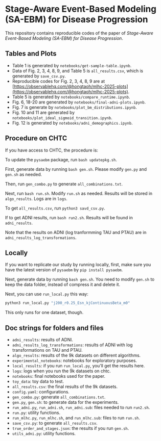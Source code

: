 # Stage-Aware Event-Based Modeling (SA-EBM) for Disease Progression

This repository contains reproducible codes of the paper of *Stage-Aware Event-Based Modeling (SA-EBM) for Disease Progression*. 

## Tables and Plots

- Table 1 is generated by `notebooks/get-sample-table.ipynb`. 
- Data of Fig. 2, 3, 4, 8, 9, and Table 5 is `all_results.csv`, which is generated by `save_csv.py`. 
- Reproducible codes for Fig. 2, 3, 4, 8, 9 are at [https://observablehq.com/@hongtaoh/mlhc-2025-plots](https://observablehq.com/@hongtaoh/mlhc-2025-plots).
- Table 5 is generated by `notebooks/compare_runtime.ipynb`. 
- Fig. 6, 18-20 are generated by `notebooks/final-adni-plots.ipynb`. 
- Fig. 7 is generate by `notebooks/plot_bm_distributions.ipynb`. 
- Fig. 10 and 11 are generated by `notebooks/plot_ideal_sigmoid_transition.ipynb`. 
- Fig. 12 is generated by `notebooks/adni_demographics.ipynb`. 

## Procedure on CHTC

If you have access to CHTC, the procedure is:

To update the `pysaebm` package, run `bash updatepkg.sh`.

First, generate data by running `bash gen.sh`. Please modify `gen.py` and `gen.sh` as needed. 

Then, run `gen_combo.py` to generate `all_combinations.txt`. 

Next, run `bash run.sh`. Modify `run.sh` as needed. Results will be stored in `algo_results`. Logs are in `logs`.

To get `all_results.csv`, run `python3 savd_csv.py`. 

If to get ADNI results, run `bash run2.sh`. Results will be found in `adni_results`. 

Note that the results on ADNI (log tranformming TAU and PTAU) are in `adni_results_log_transformations`. 

## Locally

If you want to replicate our study by running locally, first, make sure you have the latest version of `pysaebm` by `pip install pysaebm`. 

Next, generate data by running `bash gen.sh`. You need to modify `gen.sh` to keep the data folder, instead of compress it and delete it. 

Next, you can use `run_local.py` this way:

```py
python3 run_local.py "j200_r0.25_Esn_kjContinuousBeta_m0"
```

This only runs for one dataset, though. 

## Doc strings for folders and files 

- `adni_results`: results of ADNI. 
- `adni_results_log_transformations`: results of ADNI with log transformations on TAU and PTAU. 
- `algo_results`: results of the 9k datasets on different algorithms. 
- `experimental_notebooks`: notebooks for exploratory purposes. 
- `local_results`: if you run `run_local.py`, you'll get the results here. 
- `logs`: logs when you run the 9k datasets on chtc. 
- `notebooks`: final notebooks used for the paper. 
- `toy_data`: toy data to test. 
- `all_results.csv`: the final results of the 9k datasets. 
- `config.yaml`: configurations. 
- `gen_combo.py`: generate `all_combinations.txt`. 
- `gen.py`, `gen.sh`: to generate data for the experiments. 
- `run_adni.py`, `run_adni.sh`, `run_adni.sub`: files needed to run `run2.sh`. 
- `run.py`: utility functions. 
- `run_mlhc.py`, `run_mlhc.sh`, and `run_mlhc.sub`: files to run `run.sh`. 
- `save_csv.py`: to generate `all_results.csv`. 
- `true_order_and_stages.json`: the results if you run `gen.sh`. 
- `utils_adni.py`: utility functions. 






